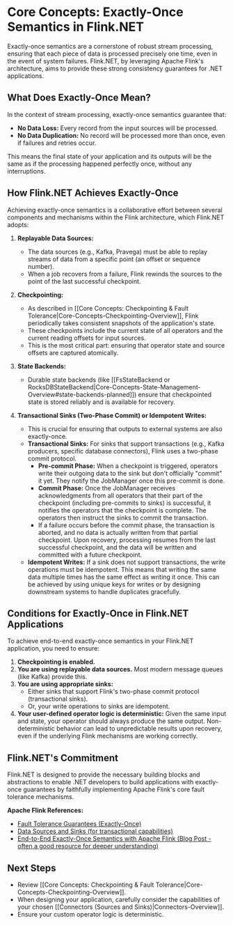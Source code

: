 # Core Concepts: Exactly-Once Semantics in Flink.NET

Exactly-once semantics are a cornerstone of robust stream processing, ensuring that each piece of data is processed precisely one time, even in the event of system failures. Flink.NET, by leveraging Apache Flink's architecture, aims to provide these strong consistency guarantees for .NET applications.

## What Does Exactly-Once Mean?

In the context of stream processing, exactly-once semantics guarantee that:

*   **No Data Loss:** Every record from the input sources will be processed.
*   **No Data Duplication:** No record will be processed more than once, even if failures and retries occur.

This means the final state of your application and its outputs will be the same as if the processing happened perfectly once, without any interruptions.

## How Flink.NET Achieves Exactly-Once

Achieving exactly-once semantics is a collaborative effort between several components and mechanisms within the Flink architecture, which Flink.NET adopts:

1.  **Replayable Data Sources:**
    *   The data sources (e.g., Kafka, Pravega) must be able to replay streams of data from a specific point (an offset or sequence number).
    *   When a job recovers from a failure, Flink rewinds the sources to the point of the last successful checkpoint.

2.  **Checkpointing:**
    *   As described in [[Core Concepts: Checkpointing & Fault Tolerance|Core-Concepts-Checkpointing-Overview]], Flink periodically takes consistent snapshots of the application's state.
    *   These checkpoints include the current state of all operators and the current reading offsets for input sources.
    *   This is the most critical part: ensuring that operator state and source offsets are captured atomically.

3.  **State Backends:**
    *   Durable state backends (like [[FsStateBackend or RocksDBStateBackend|Core-Concepts-State-Management-Overview#state-backends-planned]]) ensure that checkpointed state is stored reliably and is available for recovery.

4.  **Transactional Sinks (Two-Phase Commit) or Idempotent Writes:**
    *   This is crucial for ensuring that outputs to external systems are also exactly-once.
    *   **Transactional Sinks:** For sinks that support transactions (e.g., Kafka producers, specific database connectors), Flink uses a two-phase commit protocol.
        *   **Pre-commit Phase:** When a checkpoint is triggered, operators write their outgoing data to the sink but don't officially "commit" it yet. They notify the JobManager once this pre-commit is done.
        *   **Commit Phase:** Once the JobManager receives acknowledgments from all operators that their part of the checkpoint (including pre-commits to sinks) is successful, it notifies the operators that the checkpoint is complete. The operators then instruct the sinks to commit the transaction.
        *   If a failure occurs before the commit phase, the transaction is aborted, and no data is actually written from that partial checkpoint. Upon recovery, processing resumes from the last successful checkpoint, and the data will be written and committed with a future checkpoint.
    *   **Idempotent Writes:** If a sink does not support transactions, the write operations must be idempotent. This means that writing the same data multiple times has the same effect as writing it once. This can be achieved by using unique keys for writes or by designing downstream systems to handle duplicates gracefully.

## Conditions for Exactly-Once in Flink.NET Applications

To achieve end-to-end exactly-once semantics in your Flink.NET application, you need to ensure:

1.  **Checkpointing is enabled.**
2.  **You are using replayable data sources.** Most modern message queues (like Kafka) provide this.
3.  **You are using appropriate sinks:**
    *   Either sinks that support Flink's two-phase commit protocol (transactional sinks).
    *   Or, your write operations to sinks are idempotent.
4.  **Your user-defined operator logic is deterministic:** Given the same input and state, your operator should always produce the same output. Non-deterministic behavior can lead to unpredictable results upon recovery, even if the underlying Flink mechanisms are working correctly.

## Flink.NET's Commitment

Flink.NET is designed to provide the necessary building blocks and abstractions to enable .NET developers to build applications with exactly-once guarantees by faithfully implementing Apache Flink's core fault tolerance mechanisms.

**Apache Flink References:**

*   [Fault Tolerance Guarantees (Exactly-Once)](https://nightlies.apache.org/flink/flink-docs-stable/docs/ops/state/fault_tolerance/)
*   [Data Sources and Sinks (for transactional capabilities)](https://nightlies.apache.org/flink/flink-docs-stable/docs/connectors/datastream/overview/)
*   [End-to-End Exactly-Once Semantics with Apache Flink (Blog Post - often a good resource for deeper understanding)](https://flink.apache.org/features/2018/03/01/end-to-end-exactly-once-apache-flink.html)

## Next Steps

*   Review [[Core Concepts: Checkpointing & Fault Tolerance|Core-Concepts-Checkpointing-Overview]].
*   When designing your application, carefully consider the capabilities of your chosen [[Connectors (Sources and Sinks)|Connectors-Overview]].
*   Ensure your custom operator logic is deterministic.
